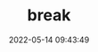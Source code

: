 ---
date: 2022-05-14 09:43:49
priority: 0
status: todo
tags:
- None
- None
- None
templateKey: task
title: break
uuid: cf733c89-19d1-4c12-badd-236088ff3936
---